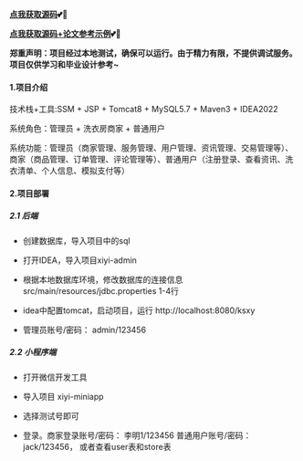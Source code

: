 **[点我获取源码](https://x-x.fun/e/NPa1bc7801Ap2)💕🤞**

**[点我获取源码+论文参考示例](https://x-x.fun/e/ZP962f858avjU)💕🤞**

**郑重声明：项目经过本地测试，确保可以运行。由于精力有限，不提供调试服务。项目仅供学习和毕业设计参考~**

#### 1.项目介绍

技术栈+工具:SSM + JSP + Tomcat8 + MySQL5.7 + Maven3 + IDEA2022

系统角色：管理员 + 洗衣房商家 + 普通用户

系统功能：管理员（商家管理、服务管理、用户管理、资讯管理、交易管理等）、商家（商品管理、订单管理、评论管理等）、普通用户（注册登录、查看资讯、洗衣清单、个人信息、模拟支付等）

#### 2.项目部署

##### 2.1 后端

- 创建数据库，导入项目中的sql

- 打开IDEA，导入项目xiyi-admin

- 根据本地数据库环境，修改数据库的连接信息src/main/resources/jdbc.properties 1-4行

- idea中配置tomcat，启动项目，运行 http://localhost:8080/ksxy

-  管理员账号/密码： admin/123456

##### 2.2 小程序端

- 打开微信开发工具

- 导入项目 xiyi-miniapp

- 选择测试号即可

- 登录。商家登录账号/密码： 李明1/123456  普通用户账号/密码： jack/123456， 或者查看user表和store表